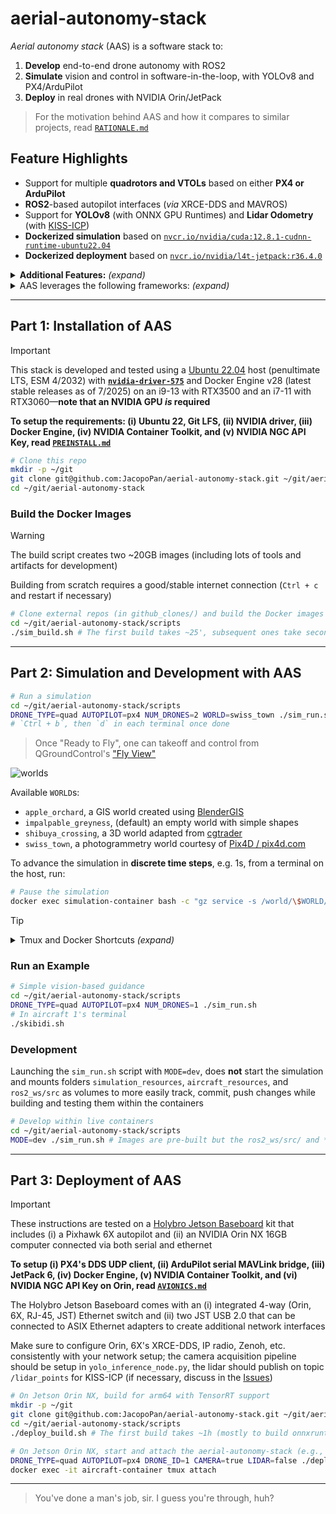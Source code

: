 # aerial-autonomy-stack

*Aerial autonomy stack* (AAS) is a software stack to:

1. **Develop** end-to-end drone autonomy with ROS2
2. **Simulate** vision and control in software-in-the-loop, with YOLOv8 and PX4/ArduPilot
3. **Deploy** in real drones with NVIDIA Orin/JetPack

> For the motivation behind AAS and how it compares to similar projects, read [`RATIONALE.md`](/supplementary/RATIONALE.md)

## Feature Highlights

- Support for multiple **quadrotors and VTOLs** based on either **PX4 or ArduPilot**
- **ROS2**-based autopilot interfaces (*via* XRCE-DDS and MAVROS)
- Support for **YOLOv8** (with ONNX GPU Runtimes) and **Lidar Odometry** (with [KISS-ICP](https://github.com/PRBonn/kiss-icp))
- **Dockerized simulation** based on [`nvcr.io/nvidia/cuda:12.8.1-cudnn-runtime-ubuntu22.04`](https://catalog.ngc.nvidia.com/orgs/nvidia/containers/cuda/tags)
- **Dockerized deployment** based on [`nvcr.io/nvidia/l4t-jetpack:r36.4.0`](https://catalog.ngc.nvidia.com/orgs/nvidia/containers/l4t-jetpack/tags)

<details>
<summary><b>Additional Features:</b> <i>(expand)</i></summary>

> - **3D worlds** for [PX4](https://docs.px4.io/main/en/simulation/#sitl-simulation-environment) and [ArduPilot](https://ardupilot.org/dev/docs/sitl-simulator-software-in-the-loop.html#sitl-architecture) software-in-the-loop (SITL) simulation
> - **Steppable simulation** interface for reinforcement learning 
> - [Zenoh](https://github.com/eclipse-zenoh/zenoh-plugin-ros2dds) inter-vehicle ROS2 bridge
> - Support for [PX4 Offboard](https://docs.px4.io/main/en/flight_modes/offboard.html) mode (e.g. CTBR/`VehicleRatesSetpoint` for agile, GNSS-denied flight) and [ArduPilot Guided](https://ardupilot.org/copter/docs/ac2_guidedmode.html) mode (including `setpoint_velocity`, `setpoint_accel` references)

</details>

<details>
<summary>AAS leverages the following frameworks: <i>(expand)</i></summary>

> [*ROS2 Humble*](https://docs.ros.org/en/rolling/Releases.html) (LTS, EOL 5/2027), [*Gazebo Sim Harmonic*](https://gazebosim.org/docs/latest/releases/) (LTS, EOL 9/2028), [*PX4 1.16*](https://github.com/PX4/PX4-Autopilot/releases) interfaced *via* [XRCE-DDS](https://github.com/eProsima/Micro-XRCE-DDS/releases), [*ArduPilot 4.6*](https://github.com/ArduPilot/ardupilot/releases) interfaced *via* [MAVROS](https://github.com/mavlink/mavros/releases), [*YOLOv8*](https://github.com/ultralytics/ultralytics/releases) on [*ONNX Runtime 1.22*](https://onnxruntime.ai/getting-started) (latest stable releases as of 8/2025), [*L4T 36* (Ubuntu 22-based)/*JetPack 6*](https://developer.nvidia.com/embedded/jetpack-archive) (for deployment only, latest major release as of 8/2025)

</details>

<!-- TODO: add video of example startup/usage with API from git clone on -->

---

## Part 1: Installation of AAS

> [!IMPORTANT]
> This stack is developed and tested using a [Ubuntu 22.04](https://ubuntu.com/about/release-cycle) host (penultimate LTS, ESM 4/2032) with [**`nvidia-driver-575`**](https://developer.nvidia.com/datacenter-driver-archive) and Docker Engine v28 (latest stable releases as of 7/2025) on an i9-13 with RTX3500 and an i7-11 with RTX3060—**note that an NVIDIA GPU *is* required**
> 
> **To setup the requirements: (i) Ubuntu 22, Git LFS, (ii) NVIDIA driver, (iii) Docker Engine, (iv) NVIDIA Container Toolkit, and (v) NVIDIA NGC API Key, read [`PREINSTALL.md`](/supplementary/PREINSTALL.md)**

```sh
# Clone this repo
mkdir -p ~/git
git clone git@github.com:JacopoPan/aerial-autonomy-stack.git ~/git/aerial-autonomy-stack
cd ~/git/aerial-autonomy-stack
```

### Build the Docker Images

> [!WARNING]
> The build script creates two ~20GB images (including lots of tools and artifacts for development)
> 
> Building from scratch requires a good/stable internet connection (`Ctrl + c` and restart if necessary)

```sh
# Clone external repos (in github_clones/) and build the Docker images
cd ~/git/aerial-autonomy-stack/scripts
./sim_build.sh # The first build takes ~25', subsequent ones take seconds to minutes
```

---

## Part 2: Simulation and Development with AAS

```sh
# Run a simulation
cd ~/git/aerial-autonomy-stack/scripts
DRONE_TYPE=quad AUTOPILOT=px4 NUM_DRONES=2 WORLD=swiss_town ./sim_run.sh # Check the script for more options
# `Ctrl + b`, then `d` in each terminal once done
```

> Once "Ready to Fly", one can takeoff and control from QGroundControl's ["Fly View"](https://docs.qgroundcontrol.com/master/en/qgc-user-guide/fly_view/fly_view.html)

![worlds](https://github.com/user-attachments/assets/45a2f2ad-cc31-4d71-aa2e-4fe542a59a77)

Available `WORLD`s:
- `apple_orchard`, a GIS world created using [BlenderGIS](https://github.com/domlysz/BlenderGIS)
- `impalpable_greyness`, (default) an empty world with simple shapes
- `shibuya_crossing`, a 3D world adapted from [cgtrader](https://www.cgtrader.com/)
- `swiss_town`, a photogrammetry world courtesy of [Pix4D / pix4d.com](https://support.pix4d.com/hc/en-us/articles/360000235126)

To advance the simulation in **discrete time steps**, e.g. 1s, from a terminal on the host, run:

```sh
# Pause the simulation
docker exec simulation-container bash -c "gz service -s /world/\$WORLD/control --reqtype gz.msgs.WorldControl --reptype gz.msgs.Boolean --req 'multi_step: 250, pause: true'" # Adjust multi_step based on the value of max_step_size in the world's .sdf 
```

> [!TIP]
> <details>
> <summary>Tmux and Docker Shortcuts <i>(expand)</i></summary>
> 
> - Move between Tmux windows with `Ctrl + b`, then `n`, `p`
> - Move between Tmux panes with `Ctrl + b`, then `arrow keys`
> - Enter copy mode to scroll back with `Ctrl + [`, then `arrow keys`, exit with `q`
> - Split a Tmux window with `Ctrl + b`, then `"` (horizontal) or `%` (vertical)
> - Detach Tmux with `Ctrl + b`, then `d`
> ```sh
> tmux list-sessions # List all sessions
> tmux attach-session -t [session_name] # Reattach a session
> tmux kill-session -t [session_name] # Kill a session
> tmux kill-server # Kill all sessions
> ```
> Docker hygiene:
> ```sh
> docker ps -a # List containers
> docker stop $(docker ps -q) # Stop all containers
> docker container prune # Remove all stopped containers
> 
> docker images # List images
> docker image prune # Remove untagged images
> docker rmi <image_name_or_id> # Remove a specific image
> docker builder prune # Clear the cache system wide
> ```
> 
> </details>

### Run an Example

```sh
# Simple vision-based guidance
cd ~/git/aerial-autonomy-stack/scripts
DRONE_TYPE=quad AUTOPILOT=px4 NUM_DRONES=1 ./sim_run.sh
# In aircraft 1's terminal
./skibidi.sh
```

<!-- TODO: add video of the skibidi example -->

### Development

Launching the `sim_run.sh` script with `MODE=dev`, does **not** start the simulation and mounts folders `simulation_resources`, `aircraft_resources`, and `ros2_ws/src` as volumes to more easily track, commit, push changes while building and testing them within the containers

```sh
# Develop within live containers
cd ~/git/aerial-autonomy-stack/scripts
MODE=dev ./sim_run.sh # Images are pre-built but the ros2_ws/src/ and *_resources/ folders are mounted from the host
```

---

## Part 3: Deployment of AAS

> [!IMPORTANT]
> These instructions are tested on a [Holybro Jetson Baseboard](https://holybro.com/products/pixhawk-jetson-baseboard) kit that includes (i) a Pixhawk 6X autopilot and (ii) an NVIDIA Orin NX 16GB computer connected via both serial and ethernet
> 
> **To setup (i) PX4's DDS UDP client, (ii) ArduPilot serial MAVLink bridge, (iii) JetPack 6, (iv) Docker Engine, (v) NVIDIA Container Toolkit, and (vi) NVIDIA NGC API Key on Orin, read [`AVIONICS.md`](/supplementary/AVIONICS.md)**
>
> The Holybro Jetson Baseboard comes with an (i) integrated 4-way (Orin, 6X, RJ-45, JST) Ethernet switch and (ii) two JST USB 2.0 that can be connected to ASIX Ethernet adapters to create additional network interfaces
> 
> Make sure to configure Orin, 6X's XRCE-DDS, IP radio, Zenoh, etc. consistently with your network setup; the camera acquisition pipeline should be setup in `yolo_inference_node.py`, the lidar should publish on topic `/lidar_points` for KISS-ICP (if necessary, discuss in the [Issues](https://github.com/JacopoPan/aerial-autonomy-stack/issues))


```sh
# On Jetson Orin NX, build for arm64 with TensorRT support
mkdir -p ~/git
git clone git@github.com:JacopoPan/aerial-autonomy-stack.git ~/git/aerial-autonomy-stack
cd ~/git/aerial-autonomy-stack/scripts
./deploy_build.sh # The first build takes ~1h (mostly to build onnxruntime-gpu from source)
```

```sh
# On Jetson Orin NX, start and attach the aerial-autonomy-stack (e.g., from ssh)
DRONE_TYPE=quad AUTOPILOT=px4 DRONE_ID=1 CAMERA=true LIDAR=false ./deploy_run.sh
docker exec -it aircraft-container tmux attach
```

---
> You've done a man's job, sir. I guess you're through, huh?

<!-- 

## TODOs

- Double check mutex and sleep use in px4_interface and ardupilot_interface (especially new reads in actions)
- Double check offboard loop rate published as negative when starting a new offboard action

- Determine how to interactively send rates, attitude, trajectory, velocity, acceleration references for Offboard/Guided modes
- Create and implement vision/control node

- Create interfaces table

- Before release, make sure that for all maps, all vehicles, a simple autonomous takeoff example works with up to 3 vehicles with sensors
- Remove PX4 MPC acceleration limit

- Create quick start/demo video (remove example from readme)

### Known Issues

- Command 178 MAV_CMD_DO_CHANGE_SPEED is accepted but not effective in changing speed for ArduPilot VTOL
- ArduPilot SITL for Iris uses option -f that also sets "external": True, this is not the case for the Alti Transition from ArduPilot/SITL_Models 
- Must adjust orientation of the lidar and frame of the lidar odometry for VTOLs
- In yolo_inference_node.py, cannot open GPU accelerated (nvh264dec) GStreamer pipeline with cv2.VideoCapture, might need to recompile OpenCV to have both CUDA and GStreamer support (or use python3-gi gir1.2-gst-plugins-base-1.0 gir1.2-gstreamer-1.0 and circumbent OpenCV)
- ROS2 action cancellation from CLI does not work (File "/opt/ros/humble/local/lib/python3.10/dist-packages/rclpy/executors.py", line 723, in wait_for_ready_callbacks - return next(self._cb_iter) - ValueError: generator already executing), use cancellable_action.py instead
- Cannot use **/.git in .dockerignore because PX4 and ArduPilot use it in their build
- PX4 messages 1.16 have VehicleStatus on MESSAGE_VERSION = 1, topic fmu/out/vehicle_status_v1
- QGC does not save roll and pitch in the telemetry bar for PX4 VTOLs (MAV_TYPE 22)
- QGC is started with a virtual joystick (with low throttle for VTOLs and centered throttle for quads), this is reflective of real-life but note that this counts as "RC loss" when switching focus from one autopilot instance to another



-->
